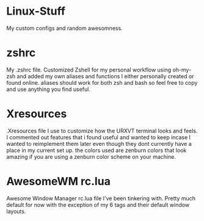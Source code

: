 # Linux-Stuff
My custom configs and random awesomness.

# zshrc
My .zshrc file. Customized Zshell for my personal workflow using oh-my-zsh and added my own aliases and functions I either personally created or found online. aliases should work for both zsh and bash so feel free to copy and use anything you find useful.

# Xresources
.Xresources file I use to customize how the URXVT terminal looks and feels. I commented out features that i found useful and wanted to keep incase I wanted to reimplement them later even though they dont currently have a place in my current set up. the colors used are zenburn colors that look amazing if you are using a zenburn color scheme on your machine.

# AwesomeWM rc.lua
Awesome Window Manager rc.lua file I've been tinkering with. Pretty much default for now with the exception of my 6 tags and their default window layouts.
